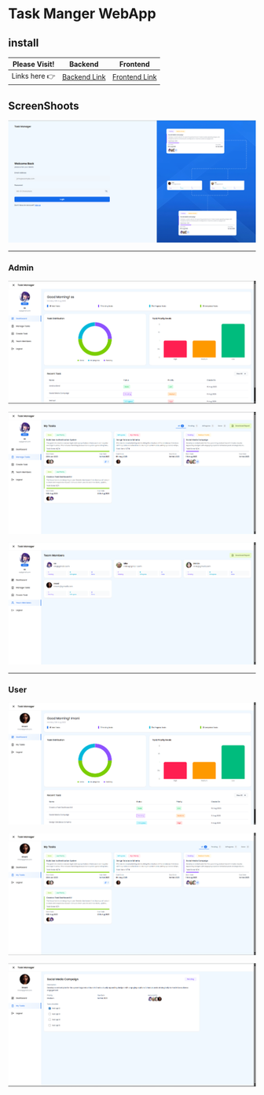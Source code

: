 # Task Manger WebApp

## install

| Please Visit! | Backend | Frontend |
|---------------|---------|----------|
| Links here 👉 | [Backend Link](server/README.md) | [Frontend Link](client/task-manager/README.md) |

## ScreenShoots

![login_page](screenshots/login.png)

---

### Admin

![admin-dashboard](screenshots/admin/admin-dashboard.png)

![admin-manage-tasks](screenshots/admin/admin-mange-tasks.png)

![admin-team-members](screenshots/admin/admin-team-members.png)

---

### User

![user-dashboard](screenshots/user/user-dashboard.png)

![user-tasks](screenshots/user/user-tasks.png)

![user-task](screenshots/user/user-task-details.png)
